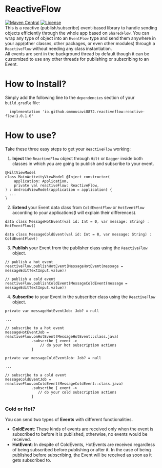 # ReactiveFlow
[![Maven Central](https://img.shields.io/maven-central/v/io.github.smmousavi8872.reactiveflow/reactive-flow.svg?color=brightgreen)](https://search.maven.org/artifact/io.github.smmousavi8872.reactiveflow/reactive-flow)
[![License](https://img.shields.io/badge/License-Apache_2.0-blue.svg)](https://opensource.org/licenses/Apache-2.0)
<br/>This is a reactive (publish/subscribe) event-based library to handle sending objects efficiently through the whole app based on `SharedFlow`. You can wrap any type of object into an `EventFlow` type and send them anywhere in your app(other classes, other packages, or even other modules) through a `ReactiveFlow` without needing any
class instantiation.<br/>
All events are sent in the background thread by default though it can be customized to use any other threads for publishing or subscribing to an Event.

# How to Install?
Simply add the following line to the `dependencies` section of your `build.gradle` file:

```
  implementation 'io.github.smmousavi8872.reactiveflow:reactive-flow:1.0.1.6'
```

# How to use?
Take these three easy steps to get your `ReactiveFlow` working:
1. **Inject** the `ReactiveFlow` object through `Hilt` or `Dagger` inside both classes in which you are going to publish and subscribe to your event.
```
@HiltViewModel
class MainActivityViewModel @Inject constructor(
    application: Application,
    private val reactiveFlow: ReactiveFlow,
) : AndroidViewModel(application = application) {
  ...
}

```
2. **Extend** your Event data class from `ColdEventFlow` or `HotEventFlow` according to your applications(I will explain their differences).
```
data class MessageHotEvent(val id: Int = 0, var message: String) : HotEventFlow()
``` 
```
data class MessageColdEvent(val id: Int = 0, var message: String) : ColdEventFlow()
``` 
3. **Publish** your Event from the publisher class using the `ReactiveFlow` object.
```
// publish a hot event
reactiveFlow.publishHotEvent(MessageHotEvent(message = messageEditTextInput.value))
```
```
// publish a cold event
reactiveFlow.publishColdEvent(MessageColdEvent(message = messageEditTextInput.value))
```
4. **Subscribe** to your Event in the subscriber class using the `ReactiveFlow` object.
```
private var messageHotEventJob: Job? = null

...

// subscribe to a hot event
messageHotEventJob = reactiveFlow.onHotEvent(MessageHotEvent::class.java)
            .subscribe { event ->
                // do your hot subscription actions
            }
```

```
private var messageColdEventJob: Job? = null

...

// subscribe to a cold event
messageColdEventJob = reactiveFlow.onColdEvent(MessageColdEvent::class.java)
            .subscribe { event ->
               // do your cold subscription actions
            }
```

### Cold or Hot?<br/>
You can send two types of **Events** with different functionalities.<br/>
* **ColdEvent**: These kinds of events are received only when the event is subscribed to before it is published, otherwise, no events would be received.<br/>
* **HotEvent**: In despite of ColdEvents, HotEvents are received regardless of being subscribed before publishing or after it. In the case of being published before subscribing, the Event will be received as soon as it gets subscribed to.
